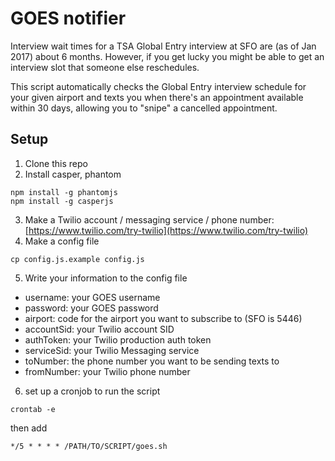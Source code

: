 # GOES notifier

Interview wait times for a TSA Global Entry interview at SFO are (as of Jan 2017) about 6 months. However, if you get lucky you might be able to get an interview slot that someone else reschedules.

This script automatically checks the Global Entry interview schedule for your given airport and texts you when there's an appointment available within 30 days, allowing you to "snipe" a cancelled appointment.

## Setup

1. Clone this repo
2. Install casper, phantom
```
npm install -g phantomjs
npm install -g casperjs
```
3. Make a Twilio account / messaging service / phone number: [https://www.twilio.com/try-twilio](https://www.twilio.com/try-twilio)
4. Make a config file
```
cp config.js.example config.js
```
5. Write your information to the config file
- username: your GOES username
- password: your GOES password
- airport: code for the airport you want to subscribe to (SFO is 5446)
- accountSid: your Twilio account SID
- authToken: your Twilio production auth token
- serviceSid: your Twilio Messaging service
- toNumber: the phone number you want to be sending texts to
- fromNumber: your Twilio phone number
6. set up a cronjob to run the script
```
crontab -e
```
then add
```
*/5 * * * * /PATH/TO/SCRIPT/goes.sh
```

